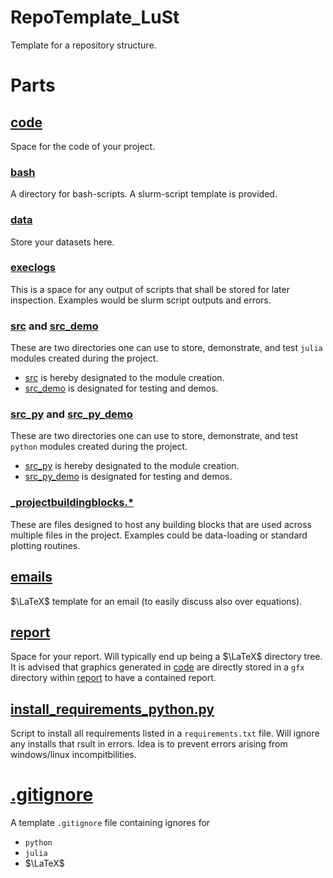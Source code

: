# RepoTemplate_LuSt

Template for a repository structure.

# Parts

## [code](./code/)

Space for the code of your project.

### [bash](./code/bash/)

A directory for bash-scripts.
A slurm-script template is provided.

### [data](./code/data/)

Store your datasets here.

### [execlogs](./code/execlogs/)

This is a space for any output of scripts that shall be stored for later inspection.
Examples would be slurm script outputs and errors.

### [src](./code/src/) and [src_demo](./code/src_demo/)

These are two directories one can use to store, demonstrate, and test `julia` modules created during the project.
* [src](./code/src/) is hereby designated to the module creation.
* [src_demo](./code/src_demo/) is designated for testing and demos.

### [src_py](./code/src_py/) and [src_py_demo](./code/src_py_demo/)

These are two directories one can use to store, demonstrate, and test `python` modules created during the project.
* [src_py](./code/src_py/) is hereby designated to the module creation.
* [src_py_demo](./code/src_py_demo/) is designated for testing and demos.

### [_projectbuildingblocks.*](./code/_projectbuildingblocks.*)

These are files designed to host any building blocks that are used across multiple files in the project.
Examples could be data-loading or standard plotting routines.

## [emails](./emails/)

$\LaTeX$ template for an email (to easily discuss also over equations).

## [report](./report/)

Space for your report.
Will typically end up being a $\LaTeX$ directory tree.
It is advised that graphics generated in  [code](./code/) are directly stored in a `gfx` directory within [report](./report/) to have a contained report.

## [install_requirements_python.py](./install_requirements_python.py)

Script to install all requirements listed in a `requirements.txt` file.
Will ignore any installs that rsult in errors.
Idea is to prevent errors arising from windows/linux incompitbilities.

# [.gitignore](./.gitignore)

A template `.gitignore` file containing ignores for
* `python`
* `julia`
* $\LaTeX$
